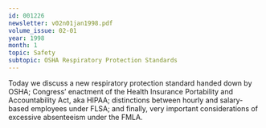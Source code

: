 ```yaml
---
id: 001226
newsletter: v02n01jan1998.pdf
volume_issue: 02-01
year: 1998
month: 1
topic: Safety
subtopic: OSHA Respiratory Protection Standards
---
```


Today we discuss a new respiratory protection standard handed down by OSHA; Congress’ enactment of the Health Insurance Portability and Accountability Act, aka HIPAA; distinctions between hourly and salary-based employees under FLSA; and finally, very important considerations of excessive absenteeism under the FMLA.